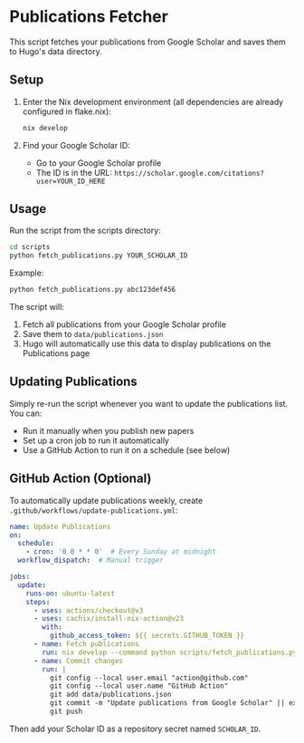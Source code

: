 # Publications Fetcher

This script fetches your publications from Google Scholar and saves them to Hugo's data directory.

## Setup

1. Enter the Nix development environment (all dependencies are already configured in flake.nix):
   ```bash
   nix develop
   ```

2. Find your Google Scholar ID:
   - Go to your Google Scholar profile
   - The ID is in the URL: `https://scholar.google.com/citations?user=YOUR_ID_HERE`

## Usage

Run the script from the scripts directory:

```bash
cd scripts
python fetch_publications.py YOUR_SCHOLAR_ID
```

Example:
```bash
python fetch_publications.py abc123def456
```

The script will:
1. Fetch all publications from your Google Scholar profile
2. Save them to `data/publications.json`
3. Hugo will automatically use this data to display publications on the Publications page

## Updating Publications

Simply re-run the script whenever you want to update the publications list. You can:
- Run it manually when you publish new papers
- Set up a cron job to run it automatically
- Use a GitHub Action to run it on a schedule (see below)

## GitHub Action (Optional)

To automatically update publications weekly, create `.github/workflows/update-publications.yml`:

```yaml
name: Update Publications
on:
  schedule:
    - cron: '0 0 * * 0'  # Every Sunday at midnight
  workflow_dispatch:  # Manual trigger

jobs:
  update:
    runs-on: ubuntu-latest
    steps:
      - uses: actions/checkout@v3
      - uses: cachix/install-nix-action@v23
        with:
          github_access_token: ${{ secrets.GITHUB_TOKEN }}
      - name: Fetch publications
        run: nix develop --command python scripts/fetch_publications.py ${{ secrets.SCHOLAR_ID }}
      - name: Commit changes
        run: |
          git config --local user.email "action@github.com"
          git config --local user.name "GitHub Action"
          git add data/publications.json
          git commit -m "Update publications from Google Scholar" || exit 0
          git push
```

Then add your Scholar ID as a repository secret named `SCHOLAR_ID`.
